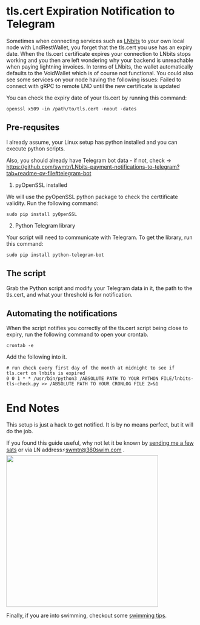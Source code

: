 # tls.cert Expiration Notification to Telegram

Sometimes when connecting services such as [LNbits](https://lnbits.com/) to your own local node with LndRestWallet, you forget that the tls.cert you use has an expiry date. When the tls.cert certificate expires your connection to LNbits stops working and you then are left wondering why your backend is unreachable when paying lightning invoices. In terms of LNbits, the wallet automatically defaults to the VoidWallet which is of course not functional. You could also see some services on your node having the following issues: Failed to connect with gRPC to remote LND until the new certificate is updated

You can check the expiry date of your tls.cert by running this command:

```
openssl x509 -in /path/to/tls.cert -noout -dates
```

## Pre-requsites

I already assume, your Linux setup has python installed and you can execute python scripts.

Also, you should already have Telegram bot data - if not, check -> https://github.com/swmtr/LNbits-payment-notifications-to-telegram?tab=readme-ov-file#telegram-bot

1. pyOpenSSL installed

We will use the pyOpenSSL python package to check the certtificate validity. Run the following command:

```
sudo pip install pyOpenSSL
```

2. Python Telegram library

Your script will need to communicate with Telegram. To get the library, run this command:
```
sudo pip install python-telegram-bot
```

## The script

Grab the Python script and modify your Telegram data in it, the path to the tls.cert, and what your threshold is for notification.


## Automating the notifications
  
When the script notifies you correctly of the tls.cert script being close to expiry, run the following command to open your crontab.

```
crontab -e
```

Add the following into it.

```
# run check every first day of the month at midnight to see if tls.cert on lnbits is expired
0 0 1 * * /usr/bin/python3 /ABSOLUTE PATH TO YOUR PYTHON FILE/lnbits-tls-check.py >> /ABSOLUTE PATH TO YOUR CRONLOG FILE 2>&1
```

# End Notes

This setup is just a hack to get notified. It is by no means perfect, but it will do the job.

If you found this guide useful, why not let it be known by [sending me a few sats](https://360swim.com/ln-donate-github) or via LN address⚡swmtr@360swim.com .
<br />
<img src="https://360swim.com/user/themes/swimquark/images/ln_git.png" width="400" />

Finally, if you are into swimming, checkout some [swimming tips](https://360swim.com/tips).
